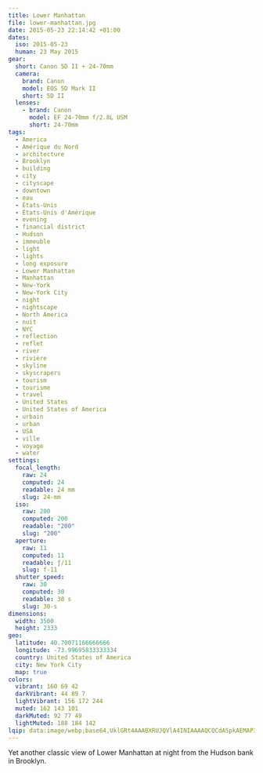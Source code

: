 ```yaml
---
title: Lower Manhattan
file: lower-manhattan.jpg
date: 2015-05-23 22:14:42 +01:00
dates:
  iso: 2015-05-23
  human: 23 May 2015
gear:
  short: Canon 5D II + 24-70mm
  camera:
    brand: Canon
    model: EOS 5D Mark II
    short: 5D II
  lenses:
    - brand: Canon
      model: EF 24-70mm f/2.8L USM
      short: 24-70mm
tags:
  - America
  - Amérique du Nord
  - architecture
  - Brooklyn
  - building
  - city
  - cityscape
  - downtown
  - eau
  - États-Unis
  - États-Unis d'Amérique
  - evening
  - financial district
  - Hudson
  - immeuble
  - light
  - lights
  - long exposure
  - Lower Manhattan
  - Manhattan
  - New-York
  - New-York City
  - night
  - nightscape
  - North America
  - nuit
  - NYC
  - reflection
  - reflet
  - river
  - rivière
  - skyline
  - skyscrapers
  - tourism
  - tourisme
  - travel
  - United States
  - United States of America
  - urbain
  - urban
  - USA
  - ville
  - voyage
  - water
settings:
  focal_length:
    raw: 24
    computed: 24
    readable: 24 mm
    slug: 24-mm
  iso:
    raw: 200
    computed: 200
    readable: "200"
    slug: "200"
  aperture:
    raw: 11
    computed: 11
    readable: ƒ/11
    slug: f-11
  shutter_speed:
    raw: 30
    computed: 30
    readable: 30 s
    slug: 30-s
dimensions:
  width: 3500
  height: 2333
geo:
  latitude: 40.70071166666666
  longitude: -73.99695833333334
  country: United States of America
  city: New York City
  map: true
colors:
  vibrant: 160 69 42
  darkVibrant: 44 89 7
  lightVibrant: 156 172 244
  muted: 162 143 101
  darkMuted: 92 77 49
  lightMuted: 188 184 142
lqip: data:image/webp;base64,UklGRt4AAABXRUJQVlA4INIAAAAQCQCdASpkAEMAP3Gqy1w7t7MmLNkp63AuCWcA0FQvGRkEvUnvBDu1xgdV+bNwIcEa8Br5cVx/taBJ7o17Vuax+1tW2EzzUgVwz4/n4gB56AAA/u2YYXSvH/viikv9JVkDbwTvLFm2/cx+rXYrOjChkc0rwfIpP1u5GR6gjVf1QD1lHOmUDkO31PQwdWz800vl4UltSWdQ+w++Y6LmAy19WTWFXKXfpV4ZX5yIVUAJx2yXOtPCVJtmLltyMUons8KRnr5A9AEI7Ijl89i8Vk2nAAA=
---
```


Yet another classic view of Lower Manhattan at night from the Hudson bank in Brooklyn.
